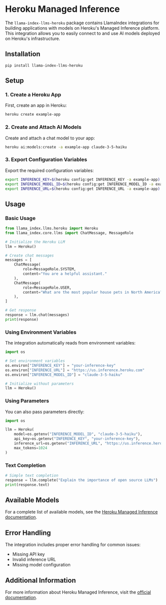 # Heroku Managed Inference

The `llama-index-llms-heroku` package contains LlamaIndex integrations for building applications with models on Heroku's Managed Inference platform. This integration allows you to easily connect to and use AI models deployed on Heroku's infrastructure.

## Installation

```shell
pip install llama-index-llms-heroku
```

## Setup

### 1. Create a Heroku App

First, create an app in Heroku:

```bash
heroku create example-app
```

### 2. Create and Attach AI Models

Create and attach a chat model to your app:

```bash
heroku ai:models:create -a example-app claude-3-5-haiku
```

### 3. Export Configuration Variables

Export the required configuration variables:

```bash
export INFERENCE_KEY=$(heroku config:get INFERENCE_KEY -a example-app)
export INFERENCE_MODEL_ID=$(heroku config:get INFERENCE_MODEL_ID -a example-app)
export INFERENCE_URL=$(heroku config:get INFERENCE_URL -a example-app)
```

## Usage

### Basic Usage

```python
from llama_index.llms.heroku import Heroku
from llama_index.core.llms import ChatMessage, MessageRole

# Initialize the Heroku LLM
llm = Heroku()

# Create chat messages
messages = [
    ChatMessage(
        role=MessageRole.SYSTEM, 
        content="You are a helpful assistant."
    ),
    ChatMessage(
        role=MessageRole.USER,
        content="What are the most popular house pets in North America?",
    ),
]

# Get response
response = llm.chat(messages)
print(response)
```

### Using Environment Variables

The integration automatically reads from environment variables:

```python
import os

# Set environment variables
os.environ["INFERENCE_KEY"] = "your-inference-key"
os.environ["INFERENCE_URL"] = "https://us.inference.heroku.com"
os.environ["INFERENCE_MODEL_ID"] = "claude-3-5-haiku"

# Initialize without parameters
llm = Heroku()
```

### Using Parameters

You can also pass parameters directly:

```python
import os

llm = Heroku(
    model=os.getenv("INFERENCE_MODEL_ID", "claude-3-5-haiku"),
    api_key=os.getenv("INFERENCE_KEY", "your-inference-key"),
    inference_url=os.getenv("INFERENCE_URL", "https://us.inference.heroku.com"),
    max_tokens=1024
)
```

### Text Completion

```python
# Simple text completion
response = llm.complete("Explain the importance of open source LLMs")
print(response.text)
```

## Available Models

For a complete list of available models, see the [Heroku Managed Inference documentation](https://devcenter.heroku.com/articles/heroku-inference#available-models).

## Error Handling

The integration includes proper error handling for common issues:

- Missing API key
- Invalid inference URL
- Missing model configuration

## Additional Information

For more information about Heroku Managed Inference, visit the [official documentation](https://devcenter.heroku.com/articles/heroku-inference). 